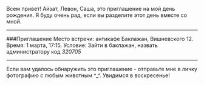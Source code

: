 Всем привет! Айзат, Левон, Саша, это приглашение на мой день рождения. Я буду очень рад, если вы разделите этот день вместе со мной.
***
###Приглашение
Место встречи: антикафе Баклажан, Вишневского 12.
Время: 1 марта, 17:15.
Условие: Зайти в баклажан, назвать администратору код *320705*

***
Если вам удалось обнаружить это приглашение - отправьте мне в личку фотографию с любым животным ^_^.
Увидимся в воскресенье!